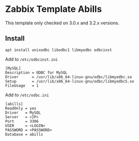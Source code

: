 # Zabbix Template Abills

This template only checked on 3.0.x and 3.2.x versions.

## Install

```
apt install unixodbc libodbc1 libmyodbc odbcinst
```

Add to `/etc/odbcinst.ini`

```
[MySQL]
Description = ODBC for MySQL
Driver      = /usr/lib/x86_64-linux-gnu/odbc/libmyodbc.so
Setup       = /usr/lib/x86_64-linux-gnu/odbc/libmyodbcS.so
FileUsage   = 1
```

Add to `/etc/odbc.ini`

```
[abills]
ReadOnly = yes
Driver   = MySQL
Server   = <IP>
Port     = 3306
USER     = <LOGIN>
PASSWORD = <PASSWORD>
Database = abills
```
